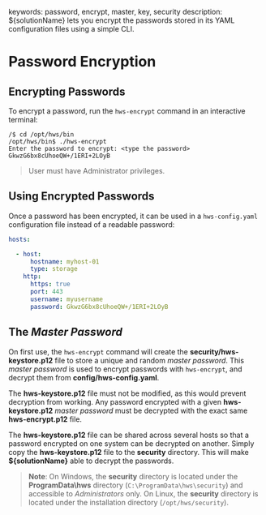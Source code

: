 keywords: password, encrypt, master, key, security
description: ${solutionName} lets you encrypt the passwords stored in its YAML configuration files using a simple CLI.

# Password Encryption

<!-- MACRO{toc|fromDepth=1|toDepth=2|id=toc} -->

## Encrypting Passwords

To encrypt a password, run the `hws-encrypt` command in an interactive terminal:

```shell-session
/$ cd /opt/hws/bin
/opt/hws/bin$ ./hws-encrypt
Enter the password to encrypt: <type the password>
GkwzG6bx8cUhoeQW+/1ERI+2LOyB
```

> User must have Administrator privileges.

## Using Encrypted Passwords

Once a password has been encrypted, it can be used in a `hws-config.yaml` configuration file instead of a readable password:

```yaml
hosts:

  - host:
      hostname: myhost-01
      type: storage
    http:
      https: true
      port: 443
      username: myusername
      password: GkwzG6bx8cUhoeQW+/1ERI+2LOyB
```

## The *Master Password*

On first use, the `hws-encrypt` command will create the **security/hws-keystore.p12** file to store a unique and random *master password*. This *master password* is used to encrypt passwords with `hws-encrypt`, and decrypt them from **config/hws-config.yaml**.

The **hws-keystore.p12** file must not be modified, as this would prevent decryption from working. Any password encrypted with a given **hws-keystore.p12** *master password* must be decrypted with the exact same **hws-encrypt.p12** file.

The **hws-keystore.p12** file can be shared across several hosts so that a password encrypted on one system can be decrypted on another. Simply copy the **hws-keystore.p12** file to the **security** directory. This will make **${solutionName}** able to decrypt the passwords.

> **Note**: On Windows, the **security** directory is located under the **ProgramData\hws** directory (`C:\ProgramData\hws\security`) and accessible to *Administrators* only. On Linux, the **security** directory is located under the installation directory (`/opt/hws/security`).
